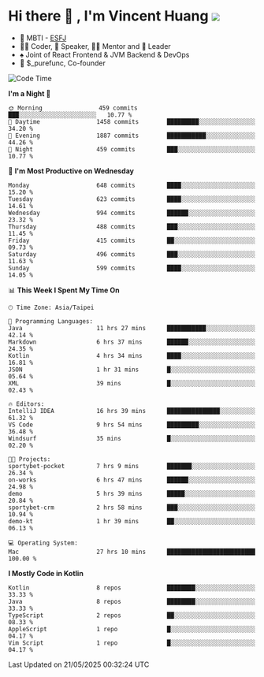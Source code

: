 # Hi there 👋 , I'm Vincent Huang ![](https://komarev.com/ghpvc/?username=Jian-Min-Huang)
- 👀 MBTI - [ESFJ](https://www.16personalities.com/esfj-personality)
- 👨‍💻 Coder, 🎤 Speaker, 👨‍🏫 Mentor and 🚀 Leader
- ♠️ Joint of React Frontend & JVM Backend & DevOps
- 💼 $_purefunc, Co-founder

<!--START_SECTION:waka-->
![Code Time](http://img.shields.io/badge/Code%20Time-5%2C310%20hrs%2044%20mins-blue)

**I'm a Night 🦉** 

```text
🌞 Morning                459 commits         ███░░░░░░░░░░░░░░░░░░░░░░   10.77 % 
🌆 Daytime                1458 commits        █████████░░░░░░░░░░░░░░░░   34.20 % 
🌃 Evening                1887 commits        ███████████░░░░░░░░░░░░░░   44.26 % 
🌙 Night                  459 commits         ███░░░░░░░░░░░░░░░░░░░░░░   10.77 % 
```
📅 **I'm Most Productive on Wednesday** 

```text
Monday                   648 commits         ████░░░░░░░░░░░░░░░░░░░░░   15.20 % 
Tuesday                  623 commits         ████░░░░░░░░░░░░░░░░░░░░░   14.61 % 
Wednesday                994 commits         ██████░░░░░░░░░░░░░░░░░░░   23.32 % 
Thursday                 488 commits         ███░░░░░░░░░░░░░░░░░░░░░░   11.45 % 
Friday                   415 commits         ██░░░░░░░░░░░░░░░░░░░░░░░   09.73 % 
Saturday                 496 commits         ███░░░░░░░░░░░░░░░░░░░░░░   11.63 % 
Sunday                   599 commits         ████░░░░░░░░░░░░░░░░░░░░░   14.05 % 
```


📊 **This Week I Spent My Time On** 

```text
🕑︎ Time Zone: Asia/Taipei

💬 Programming Languages: 
Java                     11 hrs 27 mins      ███████████░░░░░░░░░░░░░░   42.14 % 
Markdown                 6 hrs 37 mins       ██████░░░░░░░░░░░░░░░░░░░   24.35 % 
Kotlin                   4 hrs 34 mins       ████░░░░░░░░░░░░░░░░░░░░░   16.81 % 
JSON                     1 hr 31 mins        █░░░░░░░░░░░░░░░░░░░░░░░░   05.64 % 
XML                      39 mins             █░░░░░░░░░░░░░░░░░░░░░░░░   02.43 % 

🔥 Editors: 
IntelliJ IDEA            16 hrs 39 mins      ███████████████░░░░░░░░░░   61.32 % 
VS Code                  9 hrs 54 mins       █████████░░░░░░░░░░░░░░░░   36.48 % 
Windsurf                 35 mins             █░░░░░░░░░░░░░░░░░░░░░░░░   02.20 % 

🐱‍💻 Projects: 
sportybet-pocket         7 hrs 9 mins        ███████░░░░░░░░░░░░░░░░░░   26.34 % 
on-works                 6 hrs 47 mins       ██████░░░░░░░░░░░░░░░░░░░   24.98 % 
demo                     5 hrs 39 mins       █████░░░░░░░░░░░░░░░░░░░░   20.84 % 
sportybet-crm            2 hrs 58 mins       ███░░░░░░░░░░░░░░░░░░░░░░   10.94 % 
demo-kt                  1 hr 39 mins        ██░░░░░░░░░░░░░░░░░░░░░░░   06.13 % 

💻 Operating System: 
Mac                      27 hrs 10 mins      █████████████████████████   100.00 % 
```

**I Mostly Code in Kotlin** 

```text
Kotlin                   8 repos             ████████░░░░░░░░░░░░░░░░░   33.33 % 
Java                     8 repos             ████████░░░░░░░░░░░░░░░░░   33.33 % 
TypeScript               2 repos             ██░░░░░░░░░░░░░░░░░░░░░░░   08.33 % 
AppleScript              1 repo              █░░░░░░░░░░░░░░░░░░░░░░░░   04.17 % 
Vim Script               1 repo              █░░░░░░░░░░░░░░░░░░░░░░░░   04.17 % 
```




 Last Updated on 21/05/2025 00:32:24 UTC
<!--END_SECTION:waka-->
